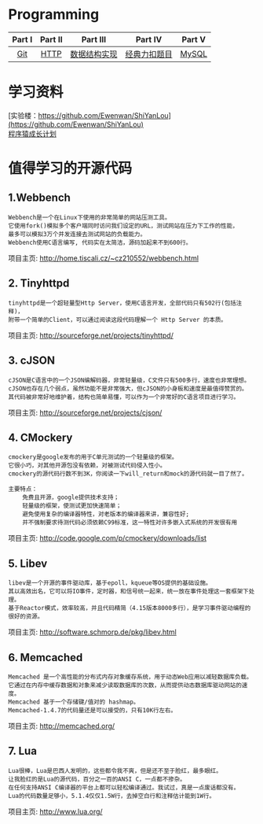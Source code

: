 <!--
 * @Author: taobo
 * @Date: 2020-10-25 20:06:09
 * @LastEditTime: 2020-11-09 23:03:20
-->
# Programming

| Part Ⅰ | Part Ⅱ | Part Ⅲ | Part Ⅳ | Part Ⅴ | 
| :--------: | :---------: | :---------: | :---------: | :---------: | 
| [Git](./Git)|[HTTP](./HTTP)|[数据结构实现](./DataStructure) | [经典力扣题目](./LeetCode) | [MySQL](./MySQL)   


# 学习资料
[实验楼：https://github.com/Ewenwan/ShiYanLou](https://github.com/Ewenwan/ShiYanLou)  
[程序猿成长计划](https://github.com/mylxsw/growing-up)
# 值得学习的开源代码
## 1.Webbench
	Webbench是一个在Linux下使用的非常简单的网站压测工具。
	它使用fork()模拟多个客户端同时访问我们设定的URL，测试网站在压力下工作的性能，
	最多可以模拟3万个并发连接去测试网站的负载能力。
	Webbench使用C语言编写, 代码实在太简洁，源码加起来不到600行。
项目主页: http://home.tiscali.cz/~cz210552/webbench.html

## 2. Tinyhttpd
	tinyhttpd是一个超轻量型Http Server，使用C语言开发，全部代码只有502行(包括注释)，
	附带一个简单的Client，可以通过阅读这段代码理解一个 Http Server 的本质。
项目主页: http://sourceforge.net/projects/tinyhttpd/


## 3. cJSON
	cJSON是C语言中的一个JSON编解码器，非常轻量级，C文件只有500多行，速度也非常理想。
	cJSON也存在几个弱点，虽然功能不是非常强大，但cJSON的小身板和速度是最值得赞赏的。
	其代码被非常好地维护着，结构也简单易懂，可以作为一个非常好的C语言项目进行学习。

项目主页: http://sourceforge.net/projects/cjson/

## 4. CMockery

	cmockery是google发布的用于C单元测试的一个轻量级的框架。
	它很小巧，对其他开源包没有依赖，对被测试代码侵入性小。
	cmockery的源代码行数不到3K，你阅读一下will_return和mock的源代码就一目了然了。

	主要特点：
	    免费且开源，google提供技术支持；
	    轻量级的框架，使测试更加快速简单；
	    避免使用复杂的编译器特性，对老版本的编译器来讲，兼容性好;
	    并不强制要求待测代码必须依赖C99标准，这一特性对许多嵌入式系统的开发很有用

项目主页: http://code.google.com/p/cmockery/downloads/list

## 5. Libev
	libev是一个开源的事件驱动库，基于epoll，kqueue等OS提供的基础设施。
	其以高效出名，它可以将IO事件，定时器，和信号统一起来，统一放在事件处理这一套框架下处理。
	基于Reactor模式，效率较高，并且代码精简（4.15版本8000多行），是学习事件驱动编程的很好的资源。

项目主页: http://software.schmorp.de/pkg/libev.html

## 6. Memcached
	Memcached 是一个高性能的分布式内存对象缓存系统，用于动态Web应用以减轻数据库负载。
	它通过在内存中缓存数据和对象来减少读取数据库的次数，从而提供动态数据库驱动网站的速度。
	Memcached 基于一个存储键/值对的 hashmap。
	Memcached-1.4.7的代码量还是可以接受的，只有10K行左右。

项目主页: http://memcached.org/


## 7.  Lua

	Lua很棒，Lua是巴西人发明的，这些都令我不爽，但是还不至于脸红，最多眼红。
	让我脸红的是Lua的源代码，百分之一百的ANSI C，一点都不掺杂。
	在任何支持ANSI C编译器的平台上都可以轻松编译通过。我试过，真是一点废话都没有。
	Lua的代码数量足够小，5.1.4仅仅1.5W行，去掉空白行和注释估计能到1W行。

项目主页: http://www.lua.org/



